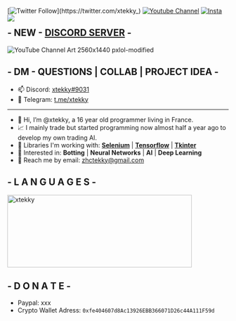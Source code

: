 [![Twitter Follow](https://img.shields.io/twitter/follow/_R1bang_.svg?style=social&label=xtekky_)](https://twitter.com/xtekky_)                                                     [![Youtube Channel](https://img.shields.io/youtube/channel/subscribers/UCVCxigi4I9fTuIxTlM9amtA?style=social)](https://www.youtube.com/channel/UC6JZx44gSD6-X_8xZoTMXUg)
[![Insta](https://img.shields.io/twitter/follow/lol_Cris?label=Instagram&logo=instagram&logoColor=red&style=social)](https://instagram.com/xtekky)
<img src="https://komarev.com/ghpvc/?username=xtekky&color=yellow&style=flat-square" align="left" />
## - NEW - [DISCORD SERVER](https://discord.gg/m6wdhpMV5A) -
![YouTube Channel Art 2560x1440 pxlol-modified](https://user-images.githubusercontent.com/98614666/158362378-ae02ba6b-190b-41e3-ba13-00e19c892904.png)
## - DM - QUESTIONS | COLLAB | PROJECT IDEA -
- 📫 Discord: [xtekky#9031](https://discord.gg/)
- 📲 Telegram: [t.me/xtekky](https://t.me/xtekky)
----
- 👋 Hi, I’m @xtekky, a 16 year old programmer living in France.
- 📈 I mainly trade but started programming now almost half a year ago to develop my own trading AI.
- 🌱 Libraries I'm working with:  [**Selenium**](https://www.selenium.dev/) | [**Tensorflow**](https://www.tensorflow.org/) | [**Tkinter**](https://docs.python.org/3/library/tkinter.html)
- 👀 Interested in:  **Botting** | **Neural Networks** | **AI** | **Deep Learning**
- 📧 Reach me by email: zhctekky@gmail.com

## - L A N G U A G E S -
<p align="left">
    <img src="https://github-readme-stats.vercel.app/api/top-langs/?username=xtekky&&langs_count=8&layout=compact&theme=dark" alt="xtekky" height="165" width="420"/>

## - D O N A T E -
- Paypal: xxx
- Crypto Wallet Adress: `0xfe404607d8Ac13926EBB366071D26c44A111F59d`

